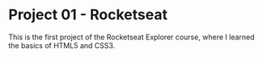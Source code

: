 # Project 01 - Rocketseat

This is the first project of the Rocketseat Explorer course, where I learned the basics of HTML5 and CSS3.
